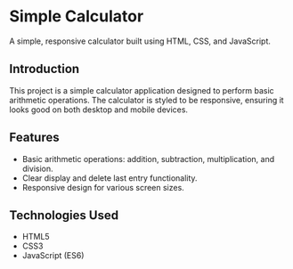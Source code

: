 # Simple Calculator
A simple, responsive calculator built using HTML, CSS, and JavaScript.

## Introduction

This project is a simple calculator application designed to perform basic arithmetic operations. The calculator is styled to be responsive, ensuring it looks good on both desktop and mobile devices.

## Features

- Basic arithmetic operations: addition, subtraction, multiplication, and division.
- Clear display and delete last entry functionality.
- Responsive design for various screen sizes.

## Technologies Used

- HTML5
- CSS3
- JavaScript (ES6)

